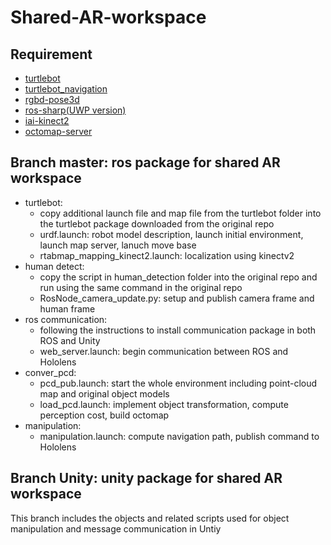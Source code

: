 # Shared-AR-workspace
## Requirement
- [turtlebot](https://github.com/turtlebot/turtlebot)
- [turtlebot_navigation](https://github.com/turtlebot/turtlebot_apps/tree/indigo/turtlebot_navigation)
- [rgbd-pose3d](https://github.com/lmb-freiburg/rgbd-pose3d)
- [ros-sharp(UWP version)](https://github.com/siemens/ros-sharp/wiki)
- [iai-kinect2](https://github.com/code-iai/iai_kinect2)
- [octomap-server](http://wiki.ros.org/octomap_server)
## Branch master: ros package for shared AR workspace
- turtlebot:
  - copy additional launch file and map file from the turtlebot folder into the turtlebot package downloaded from the original repo
  - urdf.launch: robot model description, launch initial environment, launch map server, lanuch move base
  - rtabmap_mapping_kinect2.launch: localization using kinectv2
- human detect:
  - copy the script in human_detection folder into the original repo and run using the same command in the original repo
  - RosNode_camera_update.py: setup and publish camera frame and human frame
- ros communication:
  - following the instructions to install communication package in both ROS and Unity
  - web_server.launch: begin communication between ROS and Hololens
- conver_pcd:
  - pcd_pub.launch: start the whole environment including point-cloud map and original object models
  - load_pcd.launch: implement object transformation, compute perception cost, build octomap
- manipulation:
  - manipulation.launch: compute navigation path, publish command to Hololens
  
## Branch Unity: unity package for shared AR workspace
  This branch includes the objects and related scripts used for object manipulation and message communication in Untiy
